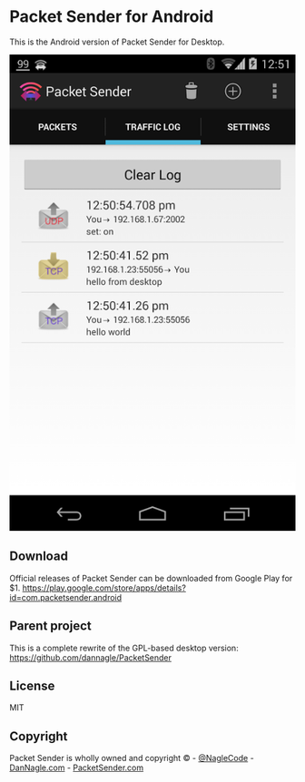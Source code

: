 # Packet Sender for Android
This is the Android version of Packet Sender for Desktop.

![Packet Sender Android](screenshots/android-screenshot-phone.png)


## Download
Official releases of Packet Sender can be downloaded from Google Play for $1.
https://play.google.com/store/apps/details?id=com.packetsender.android


## Parent project
This is a complete rewrite of the GPL-based desktop version:
https://github.com/dannagle/PacketSender


## License

MIT


## Copyright

Packet Sender is wholly owned and copyright &copy;  -  [@NagleCode](http://twitter.com/NagleCode) - [DanNagle.com](http://DanNagle.com)  -  [PacketSender.com](http://PacketSender.com)
